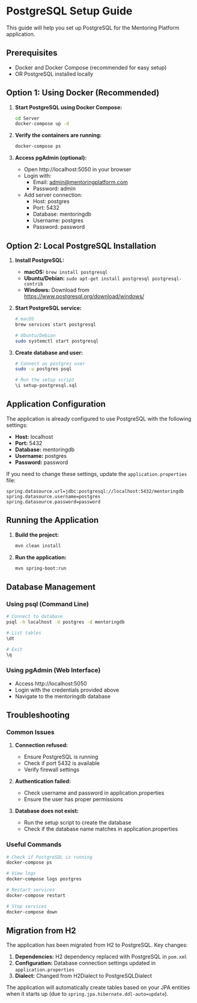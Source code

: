 # PostgreSQL Setup Guide

This guide will help you set up PostgreSQL for the Mentoring Platform application.

## Prerequisites

- Docker and Docker Compose (recommended for easy setup)
- OR PostgreSQL installed locally

## Option 1: Using Docker (Recommended)

1. **Start PostgreSQL using Docker Compose:**
   ```bash
   cd Server
   docker-compose up -d
   ```

2. **Verify the containers are running:**
   ```bash
   docker-compose ps
   ```

3. **Access pgAdmin (optional):**
   - Open http://localhost:5050 in your browser
   - Login with:
     - Email: admin@mentoringplatform.com
     - Password: admin
   - Add server connection:
     - Host: postgres
     - Port: 5432
     - Database: mentoringdb
     - Username: postgres
     - Password: password

## Option 2: Local PostgreSQL Installation

1. **Install PostgreSQL:**
   - **macOS:** `brew install postgresql`
   - **Ubuntu/Debian:** `sudo apt-get install postgresql postgresql-contrib`
   - **Windows:** Download from https://www.postgresql.org/download/windows/

2. **Start PostgreSQL service:**
   ```bash
   # macOS
   brew services start postgresql
   
   # Ubuntu/Debian
   sudo systemctl start postgresql
   ```

3. **Create database and user:**
   ```bash
   # Connect as postgres user
   sudo -u postgres psql
   
   # Run the setup script
   \i setup-postgresql.sql
   ```

## Application Configuration

The application is already configured to use PostgreSQL with the following settings:

- **Host:** localhost
- **Port:** 5432
- **Database:** mentoringdb
- **Username:** postgres
- **Password:** password

If you need to change these settings, update the `application.properties` file:

```properties
spring.datasource.url=jdbc:postgresql://localhost:5432/mentoringdb
spring.datasource.username=postgres
spring.datasource.password=password
```

## Running the Application

1. **Build the project:**
   ```bash
   mvn clean install
   ```

2. **Run the application:**
   ```bash
   mvn spring-boot:run
   ```

## Database Management

### Using psql (Command Line)
```bash
# Connect to database
psql -h localhost -U postgres -d mentoringdb

# List tables
\dt

# Exit
\q
```

### Using pgAdmin (Web Interface)
- Access http://localhost:5050
- Login with the credentials provided above
- Navigate to the mentoringdb database

## Troubleshooting

### Common Issues

1. **Connection refused:**
   - Ensure PostgreSQL is running
   - Check if port 5432 is available
   - Verify firewall settings

2. **Authentication failed:**
   - Check username and password in application.properties
   - Ensure the user has proper permissions

3. **Database does not exist:**
   - Run the setup script to create the database
   - Check if the database name matches in application.properties

### Useful Commands

```bash
# Check if PostgreSQL is running
docker-compose ps

# View logs
docker-compose logs postgres

# Restart services
docker-compose restart

# Stop services
docker-compose down
```

## Migration from H2

The application has been migrated from H2 to PostgreSQL. Key changes:

1. **Dependencies:** H2 dependency replaced with PostgreSQL in `pom.xml`
2. **Configuration:** Database connection settings updated in `application.properties`
3. **Dialect:** Changed from H2Dialect to PostgreSQLDialect

The application will automatically create tables based on your JPA entities when it starts up (due to `spring.jpa.hibernate.ddl-auto=update`). 